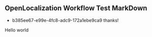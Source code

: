 ## OpenLocalization Workflow Test MarkDown
* b385ee67-e99e-4fc8-adc9-172a1ebe9ca9 
thanks!

Hello world